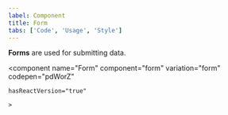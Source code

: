 ```yaml
---
label: Component
title: Form
tabs: ['Code', 'Usage', 'Style']
---
```


<page-intro>**Forms** are used for submitting data.</page-intro>

<component 
    name="Form"
    component="form" 
    variation="form"
    codepen="pdWorZ"
    
    hasReactVersion="true"
    
    >
</component>